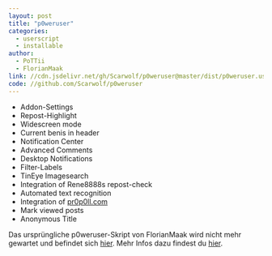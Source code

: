 ```yaml
---
layout: post
title: "p0weruser"
categories:
  - userscript
  - installable
author:
  - PoTTii
  - FlorianMaak 
link: //cdn.jsdelivr.net/gh/Scarwolf/p0weruser@master/dist/p0weruser.user.js
code: //github.com/Scarwolf/p0weruser
---
```


- Addon-Settings
- Repost-Highlight
- Widescreen mode
- Current benis in header
- Notification Center
- Advanced Comments
- Desktop Notifications
- Filter-Labels
- TinEye Imagesearch
- Integration of Rene8888s repost-check
- Automated text recognition
- Integration of [pr0p0ll.com](https://pr0p0ll.com)
- Mark viewed posts
- Anonymous Title

Das ursprüngliche p0weruser-Skript von FlorianMaak wird nicht mehr gewartet und befindet sich [hier](https://github.com/FlorianMaak/p0weruser). Mehr Infos dazu findest du [hier](https://pr0gramm.com/new/3887709).
